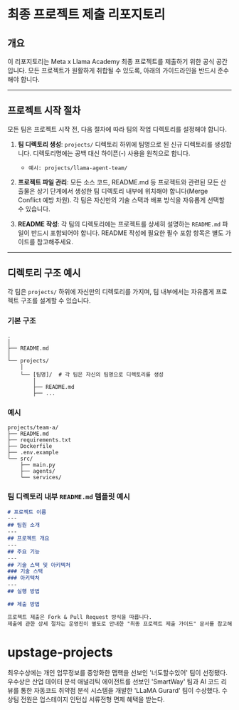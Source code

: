 # 최종 프로젝트 제출 리포지토리

## 개요

이 리포지토리는 Meta x Llama Academy 최종 프로젝트를 제출하기 위한 공식 공간입니다.
모든 프로젝트가 원활하게 취합될 수 있도록, 아래의 가이드라인을 반드시 준수해야 합니다.

---

## 프로젝트 시작 절차

모든 팀은 프로젝트 시작 전, 다음 절차에 따라 팀의 작업 디렉토리를 설정해야 합니다.

1.  **팀 디렉토리 생성**: `projects/` 디렉토리 하위에 팀명으로 된 신규 디렉토리를 생성합니다. 디렉토리명에는 공백 대신 하이픈(-) 사용을 원칙으로 합니다.
    * `예시: projects/llama-agent-team/`

2.  **프로젝트 파일 관리**: 모든 소스 코드, README.md 등 프로젝트와 관련된 모든 산출물은 상기 단계에서 생성한 팀 디렉토리 내부에 위치해야 합니다(Merge Conflict 예방 차원). 각 팀은 자신만의 기술 스택과 배포 방식을 자유롭게 선택할 수 있습니다.

3.  **README 작성**: 각 팀의 디렉토리에는 프로젝트를 상세히 설명하는 `README.md` 파일이 반드시 포함되어야 합니다. README 작성에 필요한 필수 포함 항목은 별도 가이드를 참고해주세요.

---

## 디렉토리 구조 예시

각 팀은 `projects/` 하위에 자신만의 디렉토리를 가지며, 팀 내부에서는 자유롭게 프로젝트 구조를 설계할 수 있습니다.

### 기본 구조
```
.
│
├── README.md 
│
└── projects/  
    │
    └── [팀명]/  # 각 팀은 자신의 팀명으로 디렉토리를 생성
        │
        ├── README.md
        ├── ...
```

### 예시


```
projects/team-a/
├── README.md
├── requirements.txt
├── Dockerfile          
├── .env.example
└── src/
    ├── main.py
    ├── agents/
    └── services/
```

### 팀 디렉토리 내부 `README.md` 템플릿 예시
```markdown
# 프로젝트 이름
---
## 팀원 소개
---
## 프로젝트 개요
---
## 주요 기능
---
## 기술 스택 및 아키텍처
### 기술 스택
### 아키텍처
---
## 실행 방법

## 제출 방법

프로젝트 제출은 Fork & Pull Request 방식을 따릅니다.
제출에 관한 상세 절차는 운영진이 별도로 안내한 "최종 프로젝트 제출 가이드" 문서를 참고해주세요.


```
# upstage-projects


최우수상에는 개인 업무정보를 중앙화한 맵핵을 선보인 '너도할수있어' 팀이 선정됐다. 우수상은 산업 데이터 분석 애널리틱 에이전트를 선보인 'SmartWay' 팀과 AI 코드 리뷰를 통한 자동코드 취약점 분석 시스템을 개발한 'LLaMA Gurard' 팀이 수상했다. 수상팀 전원은 업스테이지 인턴십 서류전형 면제 혜택을 받는다.
